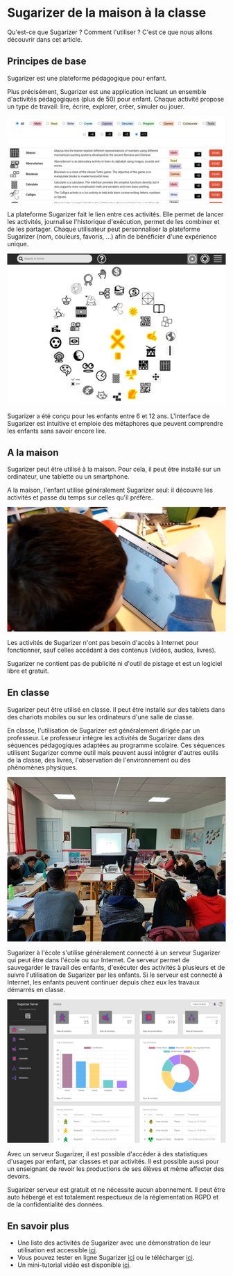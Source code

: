 # Sugarizer de la maison à la classe

Qu'est-ce que Sugarizer ? Comment l'utiliser ? C'est ce que nous allons découvrir dans cet article.

## Principes de base

Sugarizer est une plateforme pédagogique pour enfant.

Plus précisément, Sugarizer est une application incluant un ensemble d'activités pédagogiques (plus de 50) pour enfant.
Chaque activité propose un type de travail: lire, écrire, explorer, créer, simuler ou jouer.

![](images/activitieslist.png)

La plateforme Sugarizer fait le lien entre ces activités. Elle permet de lancer les activités, journalise l'historique d'exécution, permet de les combiner et de les partager. 
Chaque utilisateur peut personnaliser la plateforme Sugarizer (nom, couleurs, favoris, ...) afin de bénéficier d'une expérience unique.

![](images/homeview.png)

Sugarizer a été conçu pour les enfants entre 6 et 12 ans. L'interface de Sugarizer est intuitive et emploie des métaphores que peuvent comprendre les enfants sans savoir encore lire.

## A la maison

Sugarizer peut être utilisé à la maison. 
Pour cela, il peut être installé sur un ordinateur, une tablette ou un smartphone.

A la maison, l'enfant utilise généralement Sugarizer seul: il découvre les activités et passe du temps sur celles qu'il préfère.

![](images/useralone.png)

Les activités de Sugarizer n'ont pas besoin d'accès à Internet pour fonctionner, sauf celles accédant à des contenus (vidéos, audios, livres).

Sugarizer ne contient pas de publicité ni d'outil de pistage et est un logiciel libre et gratuit.

## En classe

Sugarizer peut être utilisé en classe. Il peut être installé sur des tablets dans des chariots mobiles ou sur les ordinateurs d'une salle de classe.

En classe, l'utilisation de Sugarizer est généralement dirigée par un professeur. Le professeur intègre les activités de Sugarizer dans des séquences pédagogiques adaptées au programme scolaire. Ces séquences utilisent Sugarizer comme outil mais peuvent aussi intégrer d'autres outils de la classe, des livres, l'observation de l'environnement ou des phénomènes physiques.

![](images/teachers.png)


Sugarizer à l'école s'utilise généralement connecté à un serveur Sugarizer qui peut être dans l'école ou sur Internet. Ce serveur permet de sauvegarder le travail des enfants, d'exécuter des activités à plusieurs et de suivre l'utilisation de Sugarizer par les enfants. Si le serveur est connecté à Internet, les enfants peuvent continuer depuis chez eux les travaux démarrés en classe.

![](images/dashboard.png)

Avec un serveur Sugarizer, il est possible d'accéder à des statistiques d'usages par enfant, par classes et par activités. Il est possible aussi pour un enseignant de revoir les productions de ses élèves et même affecter des devoirs.

Sugarizer serveur est gratuit et ne nécessite aucun abonnement. Il peut être auto hébergé et est totalement respectueux de la réglementation RGPD et de la confidentialité des données.

## En savoir plus

* Une liste des activités de Sugarizer avec une démonstration de leur utilisation est accessible [ici](https://sugarizer.org/activities.html).
* Vous pouvez tester en ligne Sugarizer [ici](https://try.sugarizer.org) ou le télécharger [ici](https://sugarizer.org/index.html#apps).
* Un mini-tutorial vidéo est disponible [ici](https://youtu.be/PD_uanV7r2I).



